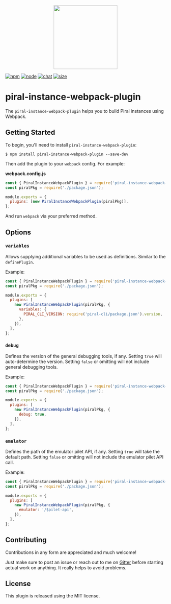 <div align="center">
  <a href="https://github.com/webpack/webpack">
    <img width="200" height="200" src="https://webpack.js.org/assets/icon-square-big.svg">
  </a>
</div>

[![npm][npm]][npm-url]
[![node][node]][node-url]
[![chat][chat]][chat-url]
[![size][size]][size-url]

# piral-instance-webpack-plugin

The `piral-instance-webpack-plugin` helps you to build Piral instances using Webpack.

## Getting Started

To begin, you'll need to install `piral-instance-webpack-plugin`:

```console
$ npm install piral-instance-webpack-plugin --save-dev
```

Then add the plugin to your `webpack` config. For example:

**webpack.config.js**

```js
const { PiralInstanceWebpackPlugin } = require('piral-instance-webpack-plugin');
const piralPkg = require('./package.json');

module.exports = {
  plugins: [new PiralInstanceWebpackPlugin(piralPkg)],
};
```

And run `webpack` via your preferred method.

## Options

### `variables`

Allows supplying additional variables to be used as definitions. Similar to the `definePlugin`.

Example:

```js
const { PiralInstanceWebpackPlugin } = require('piral-instance-webpack-plugin');
const piralPkg = require('./package.json');

module.exports = {
  plugins: [
    new PiralInstanceWebpackPlugin(piralPkg, {
      variables: {
        PIRAL_CLI_VERSION: require('piral-cli/package.json').version,
      },
    }),
  ],
};
```

### `debug`

Defines the version of the general debugging tools, if any. Setting `true` will auto-determine the version. Setting `false` or omitting will not include general debugging tools.

Example:

```js
const { PiralInstanceWebpackPlugin } = require('piral-instance-webpack-plugin');
const piralPkg = require('./package.json');

module.exports = {
  plugins: [
    new PiralInstanceWebpackPlugin(piralPkg, {
      debug: true,
    }),
  ],
};
```

### `emulator`

Defines the path of the emulator pilet API, if any. Setting `true` will take the default path. Setting `false` or omitting will not include the emulator pilet API call.

Example:

```js
const { PiralInstanceWebpackPlugin } = require('piral-instance-webpack-plugin');
const piralPkg = require('./package.json');

module.exports = {
  plugins: [
    new PiralInstanceWebpackPlugin(piralPkg, {
      emulator: '/$pilet-api',
    }),
  ],
};
```

## Contributing

Contributions in any form are appreciated and much welcome!

Just make sure to post an issue or reach out to me on [Gitter](https://gitter.im/piral-io/community) before starting actual work on anything. It really helps to avoid problems.

## License

This plugin is released using the MIT license.

[npm]: https://img.shields.io/npm/v/piral-instance-webpack-plugin.svg
[npm-url]: https://npmjs.com/package/piral-instance-webpack-plugin
[node]: https://img.shields.io/node/v/piral-instance-webpack-plugin.svg
[node-url]: https://nodejs.org
[chat]: https://img.shields.io/badge/gitter-piral.io%2Fcommunity-brightgreen.svg
[chat-url]: https://gitter.im/piral-io/community
[size]: https://packagephobia.now.sh/badge?p=piral-instance-webpack-plugin
[size-url]: https://packagephobia.now.sh/result?p=piral-instance-webpack-plugin
